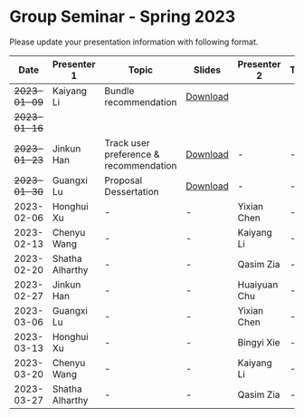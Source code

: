 # Group Seminar - Spring 2023
Please update your presentation information with following format.

| Date  | Presenter 1 | Topic | Slides | Presenter 2 | Topic | Slides |
| ------------- | ------------- | ------------- | ------------- | ------------- | ------------- | ------------- |
| ~~2023-01-09~~  | Kaiyang Li  | Bundle recommendation | [Download](https://github.com/KK429312/Presentation_Schedule/raw/main/slides/Kaiyang%20Li/bundleRec20221205.pptx) |
| ~~2023-01-16~~  |   |   |   |   |   |  |
| ~~2023-01-23~~  | Jinkun Han  | Track user preference & recommendation | [Download](https://github.com/KK429312/Presentation_Schedule/raw/main/slides/Jinkun%20Han/Preference%20Jump-2023.01.22.pdf) |  - | - | - |
| ~~2023-01-30~~  | Guangxi Lu  | Proposal Dessertation | [Download](https://github.com/KK429312/Presentation_Schedule/blob/main/slides/Guangxi%20Lu/Proposal%20Dessertation%20Slides.pptx) | -  | - | - |
| 2023-02-06  | Honghui Xu  | - | - | Yixian Chen   | - | - |
| 2023-02-13  | Chenyu Wang | - | - | Kaiyang Li   | - | - |
| 2023-02-20  | Shatha Alharthy | - | - | Qasim Zia | - | - |
| 2023-02-27  | Jinkun Han  | - | - | Huaiyuan Chu | - | - |
| 2023-03-06  | Guangxi Lu  | - | - | Yixian Chen  | - | - |
| 2023-03-13  | Honghui Xu  | - | - | Bingyi Xie   | - | - |
| 2023-03-20  | Chenyu Wang | - | - | Kaiyang Li   | - | - | 
| 2023-03-27  | Shatha Alharthy | - | - | Qasim Zia | - | - |
